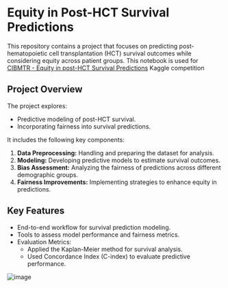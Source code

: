 # Equity in Post-HCT Survival Predictions

This repository contains a project that focuses on predicting post-hematopoietic cell transplantation (HCT) survival outcomes while considering equity across patient groups.
This notebook is used for [CIBMTR - Equity in post-HCT Survival Predictions](https://www.kaggle.com/competitions/equity-post-HCT-survival-predictions/overview) Kaggle competition

## Project Overview

The project explores:
- Predictive modeling of post-HCT survival.
- Incorporating fairness into survival predictions.

It includes the following key components:
1. **Data Preprocessing:** Handling and preparing the dataset for analysis.
2. **Modeling:** Developing predictive models to estimate survival outcomes.
3. **Bias Assessment:** Analyzing the fairness of predictions across different demographic groups.
4. **Fairness Improvements:** Implementing strategies to enhance equity in predictions.

## Key Features

- End-to-end workflow for survival prediction modeling.
- Tools to assess model performance and fairness metrics.
- Evaluation Metrics:
  - Applied the Kaplan-Meier method for survival analysis.
  - Used Concordance Index (C-index) to evaluate predictive performance.
 
![image](https://github.com/user-attachments/assets/a19727a4-1b4f-45e9-af54-42977a2e928a)

